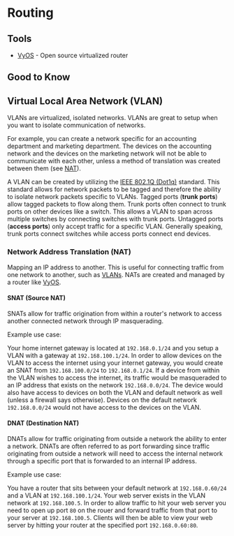 # Routing

## Tools

- [VyOS](../tools/vyos/README.md) - Open source virtualized router

## Good to Know

## Virtual Local Area Network (VLAN)

VLANs are virtualized, isolated networks. VLANs are great to setup when you want to isolate communication of networks.

For example, you can create a network specific for an accounting department and marketing department. The devices on the accounting network and the devices on the marketing network will not be able to communicate with each other, unless a method of translation was created between them (see [NAT](#network-address-translation-nat)).

A VLAN can be created by utilizing the [IEEE 802.1Q (Dot1q)](https://en.wikipedia.org/wiki/IEEE_802.1Q) standard. This standard allows for network packets to be tagged and therefore the ability to isolate network packets specific to VLANs. Tagged ports (**trunk ports**) allow tagged packets to flow along them. Trunk ports often connect to trunk ports on other devices like a switch. This allows a VLAN to span across multiple switches by connecting switches with trunk ports. Untagged ports (**access ports**) only accept traffic for a specific VLAN. Generally speaking, trunk ports connect switches while access ports connect end devices.

### Network Address Translation (NAT)

Mapping an IP address to another. This is useful for connecting traffic from one network to another, such as [VLANs](#virtual-local-area-network-vlan). NATs are created and managed by a router like [VyOS](./vyos.md).

#### SNAT (Source NAT)

SNATs allow for traffic origination from within a router's network to access another connected network through IP masquerading.

Example use case:

Your home internet gateway is located at `192.168.0.1/24` and you setup a VLAN with a gateway at `192.168.100.1/24`. In order to allow devices on the VLAN to access the internet using your internet gateway, you would create an SNAT from `192.168.100.0/24` to `192.168.0.1/24`. If a device from within the VLAN wishes to access the internet, its traffic would be masqueraded to an IP address that exists on the network `192.168.0.0/24`. The device would also have access to devices on both the VLAN and default network as well (unless a firewall says otherwise). Devices on the default network `192.168.0.0/24` would not have access to the devices on the VLAN.

#### DNAT (Destination NAT)

DNATs allow for traffic originating from outside a network the ability to enter a network. DNATs are often referred to as port forwarding since traffic originating from outside a network will need to access the internal network through a specific port that is forwarded to an internal IP address.

Example use case:

You have a router that sits between your default network at `192.168.0.60/24` and a VLAN at `192.168.100.1/24`. Your web server exists in the VLAN network at `192.168.100.5`. In order to allow traffic to hit your web server you need to open up port `80` on the rouer and forward traffic from that port to your server at `192.168.100.5`. Clients will then be able to view your web server by hitting your router at the specified port `192.168.0.60:80`.
